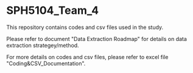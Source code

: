 # SPH5104_Team_4

This repository contains codes and csv files used in the study. 

Please refer to document "Data Extraction Roadmap" for details on data extraction strategey/method.

For more details on codes and csv files, please refer to excel file "Coding&CSV_Documentation".
